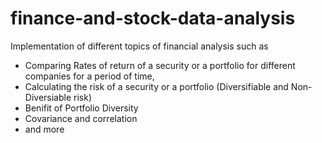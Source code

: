 # finance-and-stock-data-analysis
Implementation of different topics of financial analysis such as 
- Comparing Rates of return of  a security or a portfolio for different companies for a period of time, 
- Calculating the risk of a security or a portfolio (Diversifiable and Non-Diversiable risk)
- Benifit of Portfolio Diversity 
- Covariance and correlation
- and more
